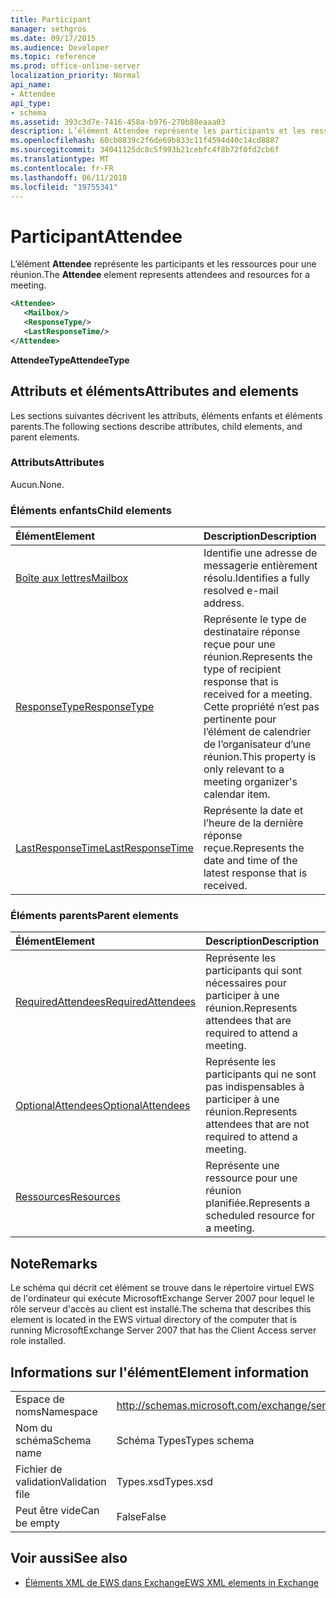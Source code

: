 ```yaml
---
title: Participant
manager: sethgros
ms.date: 09/17/2015
ms.audience: Developer
ms.topic: reference
ms.prod: office-online-server
localization_priority: Normal
api_name:
- Attendee
api_type:
- schema
ms.assetid: 393c3d7e-7416-458a-b976-270b88eaaa03
description: L’élément Attendee représente les participants et les ressources pour une réunion.
ms.openlocfilehash: 60cb0839c2f6de69b833c11f4594d40c14cd8887
ms.sourcegitcommit: 34041125dc8c5f993b21cebfc4f8b72f0fd2cb6f
ms.translationtype: MT
ms.contentlocale: fr-FR
ms.lasthandoff: 06/11/2018
ms.locfileid: "19755341"
---
```

# <a name="attendee"></a><span data-ttu-id="2caff-103">Participant</span><span class="sxs-lookup"><span data-stu-id="2caff-103">Attendee</span></span>

<span data-ttu-id="2caff-104">L’élément **Attendee** représente les participants et les ressources pour une réunion.</span><span class="sxs-lookup"><span data-stu-id="2caff-104">The **Attendee** element represents attendees and resources for a meeting.</span></span> 
  
```xml
<Attendee>
   <Mailbox/>
   <ResponseType/>
   <LastResponseTime/>
</Attendee>
```

 <span data-ttu-id="2caff-105">**AttendeeType**</span><span class="sxs-lookup"><span data-stu-id="2caff-105">**AttendeeType**</span></span>
## <a name="attributes-and-elements"></a><span data-ttu-id="2caff-106">Attributs et éléments</span><span class="sxs-lookup"><span data-stu-id="2caff-106">Attributes and elements</span></span>

<span data-ttu-id="2caff-107">Les sections suivantes décrivent les attributs, éléments enfants et éléments parents.</span><span class="sxs-lookup"><span data-stu-id="2caff-107">The following sections describe attributes, child elements, and parent elements.</span></span>
  
### <a name="attributes"></a><span data-ttu-id="2caff-108">Attributs</span><span class="sxs-lookup"><span data-stu-id="2caff-108">Attributes</span></span>

<span data-ttu-id="2caff-109">Aucun.</span><span class="sxs-lookup"><span data-stu-id="2caff-109">None.</span></span>
  
### <a name="child-elements"></a><span data-ttu-id="2caff-110">Éléments enfants</span><span class="sxs-lookup"><span data-stu-id="2caff-110">Child elements</span></span>

|<span data-ttu-id="2caff-111">**Élément**</span><span class="sxs-lookup"><span data-stu-id="2caff-111">**Element**</span></span>|<span data-ttu-id="2caff-112">**Description**</span><span class="sxs-lookup"><span data-stu-id="2caff-112">**Description**</span></span>|
|:-----|:-----|
|[<span data-ttu-id="2caff-113">Boîte aux lettres</span><span class="sxs-lookup"><span data-stu-id="2caff-113">Mailbox</span></span>](mailbox.md) <br/> |<span data-ttu-id="2caff-114">Identifie une adresse de messagerie entièrement résolu.</span><span class="sxs-lookup"><span data-stu-id="2caff-114">Identifies a fully resolved e-mail address.</span></span>  <br/> |
|[<span data-ttu-id="2caff-115">ResponseType</span><span class="sxs-lookup"><span data-stu-id="2caff-115">ResponseType</span></span>](responsetype.md) <br/> |<span data-ttu-id="2caff-116">Représente le type de destinataire réponse reçue pour une réunion.</span><span class="sxs-lookup"><span data-stu-id="2caff-116">Represents the type of recipient response that is received for a meeting.</span></span> <span data-ttu-id="2caff-117">Cette propriété n’est pas pertinente pour l’élément de calendrier de l’organisateur d’une réunion.</span><span class="sxs-lookup"><span data-stu-id="2caff-117">This property is only relevant to a meeting organizer's calendar item.</span></span>  <br/> |
|[<span data-ttu-id="2caff-118">LastResponseTime</span><span class="sxs-lookup"><span data-stu-id="2caff-118">LastResponseTime</span></span>](lastresponsetime.md) <br/> |<span data-ttu-id="2caff-119">Représente la date et l’heure de la dernière réponse reçue.</span><span class="sxs-lookup"><span data-stu-id="2caff-119">Represents the date and time of the latest response that is received.</span></span>  <br/> |
   
### <a name="parent-elements"></a><span data-ttu-id="2caff-120">Éléments parents</span><span class="sxs-lookup"><span data-stu-id="2caff-120">Parent elements</span></span>

|<span data-ttu-id="2caff-121">**Élément**</span><span class="sxs-lookup"><span data-stu-id="2caff-121">**Element**</span></span>|<span data-ttu-id="2caff-122">**Description**</span><span class="sxs-lookup"><span data-stu-id="2caff-122">**Description**</span></span>|
|:-----|:-----|
|[<span data-ttu-id="2caff-123">RequiredAttendees</span><span class="sxs-lookup"><span data-stu-id="2caff-123">RequiredAttendees</span></span>](requiredattendees.md) <br/> |<span data-ttu-id="2caff-124">Représente les participants qui sont nécessaires pour participer à une réunion.</span><span class="sxs-lookup"><span data-stu-id="2caff-124">Represents attendees that are required to attend a meeting.</span></span>  <br/> |
|[<span data-ttu-id="2caff-125">OptionalAttendees</span><span class="sxs-lookup"><span data-stu-id="2caff-125">OptionalAttendees</span></span>](optionalattendees.md) <br/> |<span data-ttu-id="2caff-126">Représente les participants qui ne sont pas indispensables à participer à une réunion.</span><span class="sxs-lookup"><span data-stu-id="2caff-126">Represents attendees that are not required to attend a meeting.</span></span>  <br/> |
|[<span data-ttu-id="2caff-127">Ressources</span><span class="sxs-lookup"><span data-stu-id="2caff-127">Resources</span></span>](resources.md) <br/> |<span data-ttu-id="2caff-128">Représente une ressource pour une réunion planifiée.</span><span class="sxs-lookup"><span data-stu-id="2caff-128">Represents a scheduled resource for a meeting.</span></span>  <br/> |
   
## <a name="remarks"></a><span data-ttu-id="2caff-129">Note</span><span class="sxs-lookup"><span data-stu-id="2caff-129">Remarks</span></span>

<span data-ttu-id="2caff-130">Le schéma qui décrit cet élément se trouve dans le répertoire virtuel EWS de l'ordinateur qui exécute MicrosoftExchange Server 2007 pour lequel le rôle serveur d'accès au client est installé.</span><span class="sxs-lookup"><span data-stu-id="2caff-130">The schema that describes this element is located in the EWS virtual directory of the computer that is running MicrosoftExchange Server 2007 that has the Client Access server role installed.</span></span>
  
## <a name="element-information"></a><span data-ttu-id="2caff-131">Informations sur l'élément</span><span class="sxs-lookup"><span data-stu-id="2caff-131">Element information</span></span>

|||
|:-----|:-----|
|<span data-ttu-id="2caff-132">Espace de noms</span><span class="sxs-lookup"><span data-stu-id="2caff-132">Namespace</span></span>  <br/> |http://schemas.microsoft.com/exchange/services/2006/types  <br/> |
|<span data-ttu-id="2caff-133">Nom du schéma</span><span class="sxs-lookup"><span data-stu-id="2caff-133">Schema name</span></span>  <br/> |<span data-ttu-id="2caff-134">Schéma Types</span><span class="sxs-lookup"><span data-stu-id="2caff-134">Types schema</span></span>  <br/> |
|<span data-ttu-id="2caff-135">Fichier de validation</span><span class="sxs-lookup"><span data-stu-id="2caff-135">Validation file</span></span>  <br/> |<span data-ttu-id="2caff-136">Types.xsd</span><span class="sxs-lookup"><span data-stu-id="2caff-136">Types.xsd</span></span>  <br/> |
|<span data-ttu-id="2caff-137">Peut être vide</span><span class="sxs-lookup"><span data-stu-id="2caff-137">Can be empty</span></span>  <br/> |<span data-ttu-id="2caff-138">False</span><span class="sxs-lookup"><span data-stu-id="2caff-138">False</span></span>  <br/> |
   
## <a name="see-also"></a><span data-ttu-id="2caff-139">Voir aussi</span><span class="sxs-lookup"><span data-stu-id="2caff-139">See also</span></span>

- [<span data-ttu-id="2caff-140">Éléments XML de EWS dans Exchange</span><span class="sxs-lookup"><span data-stu-id="2caff-140">EWS XML elements in Exchange</span></span>](ews-xml-elements-in-exchange.md)

